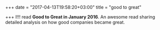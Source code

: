 +++
date = "2017-04-13T19:58:20+03:00"
title = "good to great"

+++
I!!! read **Good to Great in January 2016**. An awesome read sharing detailed analysis on how good companies became great.

